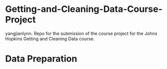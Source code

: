 # Getting-and-Cleaning-Data-Course-Project
yangjianlynn.
Repo for the submission of the course project for the Johns Hopkins Getting and Cleaning Data course.

# Data Preparation
